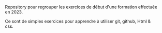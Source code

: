 Repository pour regrouper les exercices de début d'une formation effectuée en 2023.

Ce sont de simples exercices pour apprendre à utiliser git, github, Html & css. 
